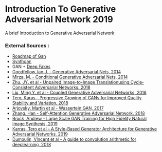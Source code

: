 # Introduction To Generative Adversarial Network 2019
 A brief Introduction to Generative Adversarial Network


### External Sources : 
- [Roadmap of Gan](https://blog.floydhub.com/gans-story-so-far)
- [Synthgan](https://magenta.tensorflow.org/gansynth)
- GAN + [Deep Fakes](https://medium.com/techlab-institute/deepfake-algoritma-kontroversial-yang-memasang-wajah-kamu-di-film-b290604841f)
- [Goodfellow, Ian J. - Generative Adversarial Nets, 2014](https://arxiv.org/pdf/1406.2661.pdf)
- [Mirza, M. -  Conditional Generative Adversarial Nets, 2014](https://arxiv.org/abs/1411.1784)
- [Zhu, JY. et al - Unpaired Image-to-Image Translationusing Cycle-Consistent Adversarial Networks, 2018](https://arxiv.org/abs/1703.10593v6)
- [Liu, Ming Y. et al - Coupled Generative Adversarial Networks, 2016](https://arxiv.org/abs/1606.07536)
- [Tero, Karas - Progressive Growing of GANs for Improved Quality Stability and Variation, 2018](https://arxiv.org/abs/1710.10196)
- [Arjovsky, Martin et al - Wassertein GAN, 2017](https://arxiv.org/abs/1701.07875v3)
- [Zhang, Han - Self-Attention Generative Adversarial Network. 2018](https://arxiv.org/abs/1805.08318v1)
- [Brock, Andrew - Large Scale GAN Training for High Fidelity Natural Image Synthesis, 2019](https://arxiv.org/abs/1809.11096v2)
- [Karras, Tero et al  - A Style-Based Generator Architecture for Generative Adversarial Networks, 2019](https://arxiv.org/abs/1812.04948)
- [Dumoulin, VIncent et al - A guide to convolution arithmetic for deeplearning, 2018](https://arxiv.org/abs/1603.07285)